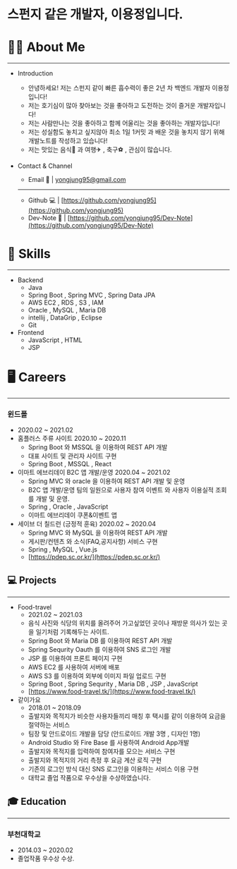 # 스펀지 같은 개발자, 이용정입니다.

# 🙆‍♂️ About Me

---

- Introduction
    - 안녕하세요! 저는 스펀지 같이 빠른 흡수력이 좋은 2년 차 백엔드 개발자 이용정입니다!
    - 저는 호기심이 많아 찾아보는 것을 좋아하고 도전하는 것이 즐거운 개발자입니다!
    - 저는 사람만나는 것을 좋아하고 함께 어울리는 것을 좋아하는 개발자입니다!
    - 저는 성실함도 놓치고 싶지않아 최소 1일 1커밋 과 배운 것을 놓치지 않기 위해 개발노트를 작성하고 있습니다!
    - 저는 맛있는 음식🍖 과 여행✈ , 축구⚽ , 관심이 많습니다.
- Contact & Channel
    - Email 💌  |  yongjung95@gmail.com

    ---

    - Github 💻  |   [https://github.com/yongjung95](https://github.com/yongjung95)
    - Dev-Note 📕  |  [https://github.com/yongjung95/Dev-Note](https://github.com/yongjung95/Dev-Note)

# 🔨 Skills

---

- Backend
    - Java
    - Spring Boot , Spring MVC , Spring Data JPA
    - AWS EC2 , RDS , S3 , IAM
    - Oracle , MySQL , Maria DB
    - intellij , DataGrip , Eclipse
    - Git
- Frontend
    - JavaScript , HTML
    - JSP

# 🖥 Careers

---

### 윈드폴

- 2020.02 ~ 2021.02
- 홈플러스 주류 사이트 2020.10 ~ 2020.11
    - Spring Boot 와 MSSQL 을 이용하여 REST API 개발
    - 대표 사이트 및 관리자 사이트 구현
    - Spring Boot , MSSQL , React
- 이마트 에브리데이 B2C 앱 개발/운영 2020.04 ~ 2021.02
    - Spring MVC 와 oracle 을 이용하여 REST API 개발 및 운영
    - B2C 앱 개발/운영 팀의 일원으로 사용자 참여 이벤트 와 사용자 이용실적 조회를 개발 및 운영.
    - Spring , Oracle , JavaScript
    - 이마트 에브리데이 쿠폰&이벤트 앱
- 세이브 더 칠드런 (긍정적 훈육) 2020.02 ~ 2020.04
    - Spring MVC 와 MySQL 을 이용하여 REST API 개발
    - 게시판/컨텐츠 와 소식(FAQ,공지사항) 서비스 구현
    - Spring , MySQL , Vue.js
    - [https://pdep.sc.or.kr/](https://pdep.sc.or.kr/)

## 💻 Projects

---

- Food-travel
    - 2021.02 ~ 2021.03
    - 음식 사진와 식당의 위치를 올려주어 가고싶었던 곳이나 재방문 의사가 있는 곳을 일기처럼 기록해두는 사이트.
    - Spring Boot 와 Maria DB 를 이용하여 REST API 개발
    - Spring Sequrity Oauth 를 이용하여 SNS 로그인 개발
    - JSP 를 이용하여 프론트 페이지 구현
    - AWS EC2 를 사용하여 서버에 배포
    - AWS S3 를 이용하여 외부에 이미지 파일 업로드 구현
    - Spring Boot , Spring Sequrity , Maria DB , JSP , JavaScript
    - [https://www.food-travel.tk/](https://www.food-travel.tk/)
- 같이가요
    - 2018.01 ~ 2018.09
    - 출발지와 목적지가 비슷한 사용자들끼리 매칭 후 택시를 같이 이용하여 요금을 절약하는 서비스
    - 팀장 및 안드로이드 개발을 담당 (안드로이드 개발 3명 , 디자인 1명)
    - Android Studio 와 Fire Base 를 사용하여 Android App개발
    - 출발지와 목적지를 입력하여 참여자를 모으는 서비스 구현
    - 출발지와 목적지의 거리 측정 후 요금 계산 로직 구현
    - 기존의 로그인 방식 대신 SNS 로그인을 이용하는 서비스 이용 구현
    - 대학교 졸업 작품으로 우수상을 수상하였습니다.

## 🎓 Education

---

### 부천대학교

- 2014.03 ~ 2020.02
- 졸업작품 우수상 수상.
